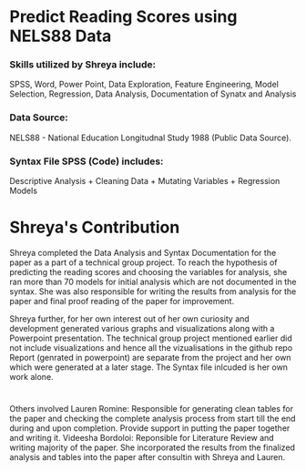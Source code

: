 # Predict Reading Scores using NELS88 Data

### Skills utilized by Shreya include: 
SPSS, Word, Power Point, Data Exploration, Feature Engineering, Model Selection, Regression, Data Analysis, Documentation of Synatx and Analysis

### Data Source:
NELS88 - National Education Longitudnal Study 1988 (Public Data Source).

### Syntax File SPSS (Code) includes:
Descriptive Analysis + Cleaning Data + Mutating Variables + Regression Models

# Shreya's Contribution
Shreya completed the Data Analysis and Syntax Documentation for the paper as a part of a technical group project. To reach the hypothesis of predicting the reading scores and choosing the variables for analysis, she ran more than 70 models for initial analysis which are not documented in the syntax. She was also responsible for writing the results from analysis for the paper and final proof reading of the paper for improvement.

Shreya further, for her own interest out of her own curiosity and development generated various graphs and visualizations along with a Powerpoint presentation. The technical group project mentioned earlier did not include visualizations and hence all the vizualisations in the github repo Report (genrated in powerpoint) are separate from the project and her own which were generated at a later stage. The Syntax file inlcuded is her own work alone.




# 
Others involved
Lauren Romine: Responsible for generating clean tables for the paper and checking the complete analysis process from start till the end during and upon completion. Provide support in putting the paper together and writing it.
Videesha Bordoloi: Reponsible for Literature Review and writing majority of the paper. She incorporated the results from the finalized analysis and tables into the paper after consultin with Shreya and Lauren.
